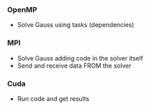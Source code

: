 ### OpenMP
+ Solve Gauss using tasks (dependencies)

### MPI
+ Solve Gauss adding code in the solver itself
+ Send and receive data FROM the solver

### Cuda
+ Run code and get results
